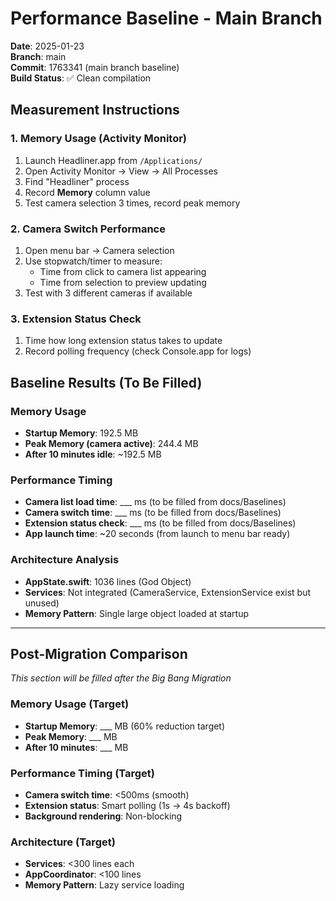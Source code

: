 # Performance Baseline - Main Branch

**Date**: 2025-01-23  
**Branch**: main  
**Commit**: 1763341 (main branch baseline)  
**Build Status**: ✅ Clean compilation  

## Measurement Instructions

### 1. Memory Usage (Activity Monitor)
1. Launch Headliner.app from `/Applications/`
2. Open Activity Monitor → View → All Processes
3. Find "Headliner" process
4. Record **Memory** column value
5. Test camera selection 3 times, record peak memory

### 2. Camera Switch Performance
1. Open menu bar → Camera selection
2. Use stopwatch/timer to measure:
   - Time from click to camera list appearing
   - Time from selection to preview updating
3. Test with 3 different cameras if available

### 3. Extension Status Check
1. Time how long extension status takes to update
2. Record polling frequency (check Console.app for logs)

## Baseline Results (To Be Filled)

### Memory Usage
- **Startup Memory**: 192.5 MB
- **Peak Memory (camera active)**: 244.4 MB  
- **After 10 minutes idle**: ~192.5 MB

### Performance Timing
- **Camera list load time**: ___ ms (to be filled from docs/Baselines)
- **Camera switch time**: ___ ms (to be filled from docs/Baselines)
- **Extension status check**: ___ ms (to be filled from docs/Baselines)
- **App launch time**: ~20 seconds (from launch to menu bar ready)

### Architecture Analysis
- **AppState.swift**: 1036 lines (God Object)
- **Services**: Not integrated (CameraService, ExtensionService exist but unused)
- **Memory Pattern**: Single large object loaded at startup

---

## Post-Migration Comparison

*This section will be filled after the Big Bang Migration*

### Memory Usage (Target)
- **Startup Memory**: ___ MB (60% reduction target)
- **Peak Memory**: ___ MB
- **After 10 minutes**: ___ MB

### Performance Timing (Target)
- **Camera switch time**: <500ms (smooth)
- **Extension status**: Smart polling (1s → 4s backoff)
- **Background rendering**: Non-blocking

### Architecture (Target)  
- **Services**: <300 lines each
- **AppCoordinator**: <100 lines
- **Memory Pattern**: Lazy service loading